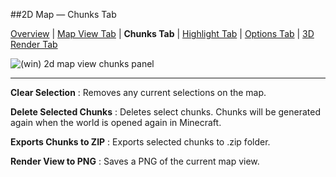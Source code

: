 ##2D Map &mdash; Chunks Tab

[Overview][5] | [Map View Tab][0] | **Chunks Tab** | [Highlight Tab][2] | [Options Tab][3] | [3D Render Tab][4]

[0]:2d_map_map-view.html
[1]:2d_map_chunks.html
[2]:2d_map_highlight.html
[3]:2d_map_options.html
[4]:2d_map_3d-render.html
[5]:2d_map.html

![(win) 2d map view chunks panel](2d_map_chunks.png)

----

**Clear Selection**
:   Removes any current selections on the map.

**Delete Selected Chunks**
:   Deletes select chunks.  Chunks will be generated again when the world is opened again in Minecraft.

**Exports Chunks to ZIP**
:   Exports selected chunks to .zip folder.

**Render View to PNG**
:   Saves a PNG of the current map view.
